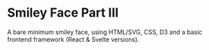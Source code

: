 # Smiley Face Part III

A bare minimum smiley face, using HTML/SVG, CSS, D3 and a basic frontend framework (React & Svelte versions).
